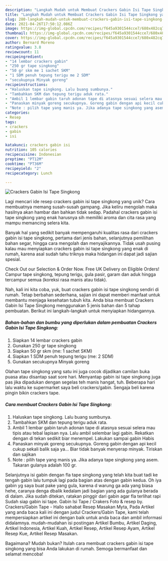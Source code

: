 ```yaml
---
description: "Langkah Mudah untuk Membuat Crackers Gabin Isi Tape Singkong yang Lezat"
title: "Langkah Mudah untuk Membuat Crackers Gabin Isi Tape Singkong yang Lezat"
slug: 280-langkah-mudah-untuk-membuat-crackers-gabin-isi-tape-singkong-yang-lezat
date: 2021-04-26T17:50:12.086Z
image: https://img-global.cpcdn.com/recipes/f645a9301544cce7/680x482cq70/crackers-gabin-isi-tape-singkong-foto-resep-utama.jpg
thumbnail: https://img-global.cpcdn.com/recipes/f645a9301544cce7/680x482cq70/crackers-gabin-isi-tape-singkong-foto-resep-utama.jpg
cover: https://img-global.cpcdn.com/recipes/f645a9301544cce7/680x482cq70/crackers-gabin-isi-tape-singkong-foto-resep-utama.jpg
author: Bernard Moreno
ratingvalue: 3.8
reviewcount: 11
recipeingredient:
- "14 lembar crackers gabin"
- "250 gr tape singkong"
- "50 gr skm me 1 sachet SKM"
- "1 SDM penuh tepung terigu me 2 SDM"
- "secukupnya Minyak goreng"
recipeinstructions:
- "Haluskan tape singkong. Lalu buang sumbunya."
- "Tambahkan SKM dan tepung terigu aduk rata."
- "Ambil 1 lembar gabin taruh adonan tape di atasnya sesuai selera mau tipis atau tebal lapisan nya. Lalu ambil selembar lagi gabin. Rekatkan dengan di tekan sedikit biar menempel. Lakukan sampai gabin Habis"
- "Panaskan minyak goreng secukupnya. Goreng gabin dengan api kecil cukup sekali balik saja ya... Biar tidak banyak menyerap minyak. Tiriskan dan sajikan"
- "Note : pilih tape yang manis ya. Jika adanya tape singkong yang asem. Takaran gulanya adalah 100 gr."
categories:
- Resep
tags:
- crackers
- gabin
- isi

katakunci: crackers gabin isi 
nutrition: 105 calories
recipecuisine: Indonesian
preptime: "PT12M"
cooktime: "PT36M"
recipeyield: "2"
recipecategory: Lunch

---
```



![Crackers Gabin Isi Tape Singkong](https://img-global.cpcdn.com/recipes/f645a9301544cce7/680x482cq70/crackers-gabin-isi-tape-singkong-foto-resep-utama.jpg)

Lagi mencari ide resep crackers gabin isi tape singkong yang unik? Cara membuatnya memang susah-susah gampang. Jika keliru mengolah maka hasilnya akan hambar dan bahkan tidak sedap. Padahal crackers gabin isi tape singkong yang enak harusnya sih memiliki aroma dan cita rasa yang mampu memancing selera kita.

Banyak hal yang sedikit banyak mempengaruhi kualitas rasa dari crackers gabin isi tape singkong, pertama dari jenis bahan, selanjutnya pemilihan bahan segar, hingga cara mengolah dan menyajikannya. Tidak usah pusing kalau mau menyiapkan crackers gabin isi tape singkong yang enak di rumah, karena asal sudah tahu triknya maka hidangan ini dapat jadi sajian spesial.

Check Out our Selection &amp; Order Now. Free UK Delivery on Eligible Orders! Campur tape singkong, tepung terigu, gula pasir, garam dan aduk hingga tercampur semua (koreksi rasa manis atau tidak).


Nah, kali ini kita coba, yuk, buat crackers gabin isi tape singkong sendiri di rumah. Tetap berbahan sederhana, sajian ini dapat memberi manfaat untuk membantu menjaga kesehatan tubuh kita. Anda bisa membuat Crackers Gabin Isi Tape Singkong menggunakan 5 jenis bahan dan 5 tahap pembuatan. Berikut ini langkah-langkah untuk menyiapkan hidangannya.

<!--inarticleads1-->

##### Bahan-bahan dan bumbu yang diperlukan dalam pembuatan Crackers Gabin Isi Tape Singkong:

1. Siapkan 14 lembar crackers gabin
1. Gunakan 250 gr tape singkong
1. Siapkan 50 gr skm (me: 1 sachet SKM)
1. Siapkan 1 SDM penuh tepung terigu (me: 2 SDM)
1. Gunakan secukupnya Minyak goreng


Olahan tape singkong yang satu ini juga cocok dijadikan camilan buka puasa atau disantap saat sore hari. Menyantap gabin isi tape singkong juga pas jika dipadukan dengan segelas teh manis hangat, tuh. Beberapa hari lalu waktu ke supermarket saya beli crackers/gabin. Sengaja beli karena pingin bikin crackers tape. 

<!--inarticleads2-->

##### Cara membuat Crackers Gabin Isi Tape Singkong:

1. Haluskan tape singkong. Lalu buang sumbunya.
1. Tambahkan SKM dan tepung terigu aduk rata.
1. Ambil 1 lembar gabin taruh adonan tape di atasnya sesuai selera mau tipis atau tebal lapisan nya. Lalu ambil selembar lagi gabin. Rekatkan dengan di tekan sedikit biar menempel. Lakukan sampai gabin Habis
1. Panaskan minyak goreng secukupnya. Goreng gabin dengan api kecil cukup sekali balik saja ya... Biar tidak banyak menyerap minyak. Tiriskan dan sajikan
1. Note : pilih tape yang manis ya. Jika adanya tape singkong yang asem. Takaran gulanya adalah 100 gr.


Selanjutnya isi gabin dengan fla tape singkong yang telah kita buat tadi ke tengah gabin lalu tumpuk lagi pada bagian atas dengan gabin kedua. Oh iya gabin yg saya buat pake yang gula, karena d warung ga ada yang biasa hehe, caranya denga dbalik kedalam jadi bagian yang ada gulanya berada di dalam. Jika sudah ditekan, ratakan pinggir dari gabin agar fla terlihat rapi Sudah siap gabin isi tape. Gabin Isi Tape / Crakers Foto &amp; resep by. Crackers/Gabin Tape - Hallo sahabat Resep Masakan Myta, Pada Artikel yang anda baca kali ini dengan judul Crackers/Gabin Tape, kami telah mempersiapkan artikel ini dengan baik untuk anda baca dan ambil informasi didalamnya. mudah-mudahan isi postingan Artikel Bumbu, Artikel Daging, Artikel Indonesia, Artikel Kuah, Artikel Resep, Artikel Resep Ayam, Artikel Resep Kue, Artikel Resep Masakan. 

Bagaimana? Mudah bukan? Itulah cara membuat crackers gabin isi tape singkong yang bisa Anda lakukan di rumah. Semoga bermanfaat dan selamat mencoba!
